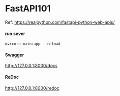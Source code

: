 # FastAPI101

Ref: https://realpython.com/fastapi-python-web-apis/


#### run sever

```Shell
uvicorn main:app --reload
```

#### Swagger
http://127.0.0.1:8000/docs

#### ReDoc
http://127.0.0.1:8000/redoc